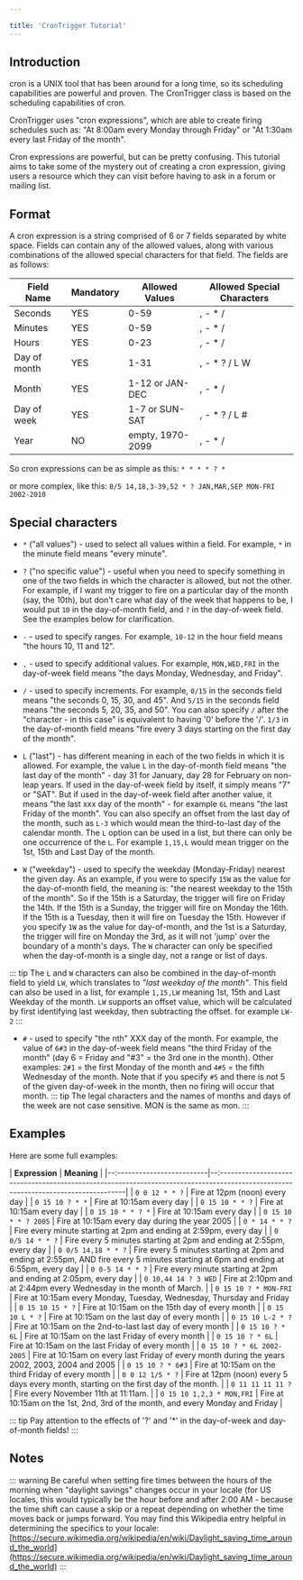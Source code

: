 ```yaml
---

title: 'CronTrigger Tutorial'
---
```


## Introduction

cron is a UNIX tool that has been around for a long time, so its scheduling capabilities are powerful and proven.
The CronTrigger class is based on the scheduling capabilities of cron.

CronTrigger uses "cron expressions", which are able to create firing schedules such as: "At 8:00am every Monday through Friday" or "At 1:30am every last Friday of the month".

Cron expressions are powerful, but can be pretty confusing. This tutorial aims to take some of the mystery out of creating a cron expression,
giving users a resource which they can visit before having to ask in a forum or mailing list.

## Format

A cron expression is a string comprised of 6 or 7 fields separated by white space.
Fields can contain any of the allowed values, along with various combinations of the allowed special characters for that field. The fields are as follows:

| **Field Name** | **Mandatory** | **Allowed Values** | **Allowed Special Characters** |
|----------------|---------------|--------------------|--------------------------------|
| Seconds        | YES           | 0-59               | , - * /                        |
| Minutes        | YES           | 0-59               | , - * /                        |
| Hours          | YES           | 0-23               | , - * /                        |
| Day of month   | YES           | 1-31               | , - * ? / L W                  |
| Month          | YES           | 1-12 or JAN-DEC    | , - * /                        |
| Day of week    | YES           | 1-7 or SUN-SAT     | , - * ? / L #                  |
| Year           | NO            | empty, 1970-2099   | , - * /                        |

So cron expressions can be as simple as this: `* * * * ? *`

or more complex, like this: `0/5 14,18,3-39,52 * ? JAN,MAR,SEP MON-FRI 2002-2010`

## Special characters

* `*` ("all values") - used to select all values within a field. For example, `*` in the minute field means "every minute".
* `?` ("no specific value") - useful when you need to specify something in one of the two fields in which the character is allowed, but not the other.
For example, if I want my trigger to fire on a particular day of the month (say, the 10th), but don't care what day of the week that happens to be,
I would put `10` in the day-of-month field, and `?` in the day-of-week field. See the examples below for clarification.
* `-` - used to specify ranges. For example, `10-12` in the hour field means "the hours 10, 11 and 12".
* `,` - used to specify additional values. For example, `MON,WED,FRI` in the day-of-week field means "the days Monday, Wednesday, and Friday".
* `/` - used to specify increments. For example, `0/15` in the seconds field means "the seconds 0, 15, 30, and 45".
And `5/15` in the seconds field means "the seconds 5, 20, 35, and 50".
You can also specify `/` after the "character - in this case" is equivalent to having '0' before the '/'.
 `1/3` in the day-of-month field means "fire every 3 days starting on the first day of the month".
* `L` ("last") - has different meaning in each of the two fields in which it is allowed.
For example, the value `L` in the day-of-month field means "the last day of the month" - day 31 for January, day 28 for February on non-leap years.
If used in the day-of-week field by itself, it simply means "7" or "SAT". But if used in the day-of-week field after another value, it means "the last xxx day of the month" -
for example `6L` means "the last Friday of the month". You can also specify an offset from the last day of the month, such as `L-3` which
would mean the third-to-last day of the calendar month.
The `L` option can be used in a list, but there can only be one occurrence of the `L`.
For example `1,15,L` would mean trigger on the 1st, 15th and Last Day of the month.

* `W` ("weekday") - used to specify the weekday (Monday-Friday) nearest the given day.
As an example, if you were to specify `15W` as the value for the day-of-month field, the meaning is: "the nearest weekday to the 15th of the month".
So if the 15th is a Saturday, the trigger will fire on Friday the 14th. If the 15th is a Sunday, the trigger will fire on Monday the 16th. If the 15th is a Tuesday,
then it will fire on Tuesday the 15th. However if you specify `1W` as the value for day-of-month, and the 1st is a Saturday, the trigger will fire on Monday the 3rd,
as it will not 'jump' over the boundary of a month's days. The `W` character can only be specified when the day-of-month is a single day, not a range or list of days.

::: tip
 The `L` and `W` characters can also be combined in the day-of-month field to yield `LW`, which translates to *"last weekday of the month"*.  This field can also be used in a list, for example `1,15,LW` meaning 1st, 15th and Last Weekday of the month.  `LW` supports an offset value, which will be calculated by first identifying last weekday, then subtracting the offset. for example `LW-2`
:::

* `#` - used to specify "the nth" XXX day of the month. For example, the value of `6#3` in the day-of-week field means
"the third Friday of the month" (day 6 = Friday and "#3" = the 3rd one in the month).
Other examples: `2#1` = the first Monday of the month and `4#5` = the fifth Wednesday of the month.
Note that if you specify `#5` and there is not 5 of the given day-of-week in the month, then no firing will occur that month.
::: tip
The legal characters and the names of months and days of the week are not case sensitive. MON is the same as mon.
:::

## Examples

Here are some full examples:

| **Expression**             | **Meaning**                                                                                                                         |
|--:-------------------------|--:----------------------------------------------------------------------------------------------------------------------------------|
| `0 0 12 * * ?`             | Fire at 12pm (noon) every day                                                                                                       |
| `0 15 10 ? * *`            | Fire at 10:15am every day                                                                                                           |
| `0 15 10 * * ?`            | Fire at 10:15am every day                                                                                                           |
| `0 15 10 * * ? *`          | Fire at 10:15am every day                                                                                                           |
| `0 15 10 * * ? 2005`       | Fire at 10:15am every day during the year 2005                                                                                      |
| `0 * 14 * * ?`             | Fire every minute starting at 2pm and ending at 2:59pm, every day                                                                   |
| `0 0/5 14 * * ?`           | Fire every 5 minutes starting at 2pm and ending at 2:55pm, every day                                                                |
| `0 0/5 14,18 * * ?`        | Fire every 5 minutes starting at 2pm and ending at 2:55pm, AND fire every 5 minutes starting at 6pm and ending at 6:55pm, every day |
| `0 0-5 14 * * ?`           | Fire every minute starting at 2pm and ending at 2:05pm, every day                                                                   |
| `0 10,44 14 ? 3 WED`       | Fire at 2:10pm and at 2:44pm every Wednesday in the month of March.                                                                 |
| `0 15 10 ? * MON-FRI`      | Fire at 10:15am every Monday, Tuesday, Wednesday, Thursday and Friday                                                               |
| `0 15 10 15 * ?`           | Fire at 10:15am on the 15th day of every month                                                                                      |
| `0 15 10 L * ?`            | Fire at 10:15am on the last day of every month                                                                                      |
| `0 15 10 L-2 * ?`          | Fire at 10:15am on the 2nd-to-last last day of every month                                                                          |
| `0 15 10 ? * 6L`           | Fire at 10:15am on the last Friday of every month                                                                                   |
| `0 15 10 ? * 6L`           | Fire at 10:15am on the last Friday of every month                                                                                   |
| `0 15 10 ? * 6L 2002-2005` | Fire at 10:15am on every last Friday of every month during the years 2002, 2003, 2004 and 2005                                      |
| `0 15 10 ? * 6#3`          | Fire at 10:15am on the third Friday of every month                                                                                  |
| `0 0 12 1/5 * ?`           | Fire at 12pm (noon) every 5 days every month, starting on the first day of the month.                                               |
| `0 11 11 11 11 ?`          | Fire every November 11th at 11:11am.                                                                                                |
| `0 15 10 1,2,3 * MON,FRI`  | Fire at 10:15am on the 1st, 2nd, 3rd of the month, and every Monday and Friday                                                      |

::: tip
Pay attention to the effects of '?' and '*' in the day-of-week and day-of-month fields!
:::

## Notes

::: warning
Be careful when setting fire times between the hours of the morning when "daylight savings" changes occur in your locale (for US locales, this would typically be the hour before and after 2:00 AM - because the time shift can cause a skip or a repeat depending on whether the time moves back or jumps forward. You may find this Wikipedia entry helpful in determining the specifics to your locale:
[https://secure.wikimedia.org/wikipedia/en/wiki/Daylight_saving_time_around_the_world](https://secure.wikimedia.org/wikipedia/en/wiki/Daylight_saving_time_around_the_world)
:::
